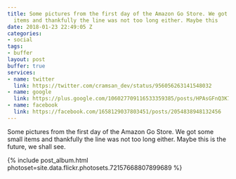 ```yaml
---
title: Some pictures from the first day of the Amazon Go Store. We got some small
  items and thankfully the line was not too long either. Maybe this
date: 2018-01-23 22:49:05 Z
categories:
- social
tags:
- buffer
layout: post
buffer: true
services:
- name: twitter
  link: https://twitter.com/cramsan_dev/status/956056263141548032
- name: google
  link: https://plus.google.com/106027709116533359385/posts/HPAsGFnQ3K7
- name: facebook
  link: https://facebook.com/1658129037803451/posts/2054838948132456
---
```


Some pictures from the first day of the Amazon Go Store. We got some small items and thankfully the line was not too long either. Maybe this is the future, we shall see.

{% include post_album.html photoset=site.data.flickr.photosets.72157668807899689 %}
